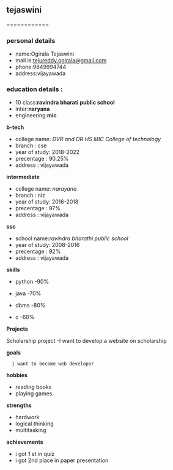 ## tejaswini

============

### personal details

- name:Ogirala Tejaswini<br>
- mail is:tejureddy.ogirala@gmail.com <br>
- phone:9849994744<br>
- address:vijayawada<br>

### education details :
 - 10 class:**ravindra bharati public school**<br>
 - inter:**naryana**<br>
 - engineering:**mic**<br>

**b-tech**

- college name: _DVR and DR HS MIC College of technology_<br>
-  branch : cse<br>
- year of study: 2018-2022<br>
- precentage : 90.25%<br>
- address : vijayawada<br>

**intermediate**

- college name: _narayana_<br>
-  branch : niz<br>
- year of study: 2016-2018<br>
- precentage : 97%<br>
- address : vijayawada<br>

**ssc**

- school name:_ravindra bharathi public school_<br>
- year of study: 2008-2016<br>
- precentage : 92%<br>
- address : vijayawada<br>

**skills**

- python -90%

- java -70%

- dbms -80%

- c -60%

**Projects**

Scholarship project 
  -I want to develop a website on scholarship
  
   **goals**

      i want to become web developer

**hobbies**

- reading books<br>
- playing games<br>

**strengths**

- hardwork<br>
- logical thinking<br>
- multitasking<br>

**achievements**

- i got 1 st in quiz
- i got 2nd place in paper presentation
